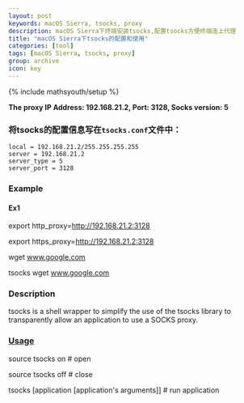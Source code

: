 ```yaml
---
layout: post
keywords: macOS Sierra, tsocks, proxy
description: macOS Sierra下终端安装tsocks,配置tsocks方便终端连上代理
title: "macOS Sierra下tsocks的配置和使用"
categories: [tool]
tags: [macOS Sierra, tsocks, proxy]
group: archive
icon: key
---
```

{% include mathsyouth/setup %}


**The proxy IP Address: 192.168.21.2, Port: 3128, Socks version: 5**

### 将tsocks的配置信息写在`tsocks.conf`文件中：
```
local = 192.168.21.2/255.255.255.255
server = 192.168.21.2
server_type = 5
server_port = 3128
```


### Example

#### Ex1

export http_proxy=http://192.168.21.2:3128

export https_proxy=http://192.168.21.2:3128

wget www.google.com

tsocks wget www.google.com

### Description

tsocks is a shell wrapper to simplify the use of the tsocks library to
transparently allow an application to use a SOCKS proxy.

### [Usage](http://manpages.ubuntu.com/manpages/precise/man1/tsocks.1.html)

source tsocks on   # open

source tsocks off  # close

tsocks [application [application's arguments]]  # run application
